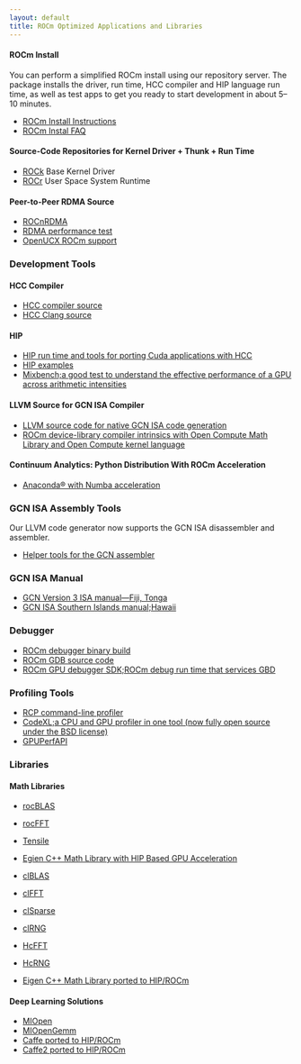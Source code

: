 ```yaml
---
layout: default
title: ROCm Optimized Applications and Libraries
---
```


#### ROCm Install 
You can perform a simplified ROCm install using our repository server. The package installs the driver, run time, HCC compiler and HIP language run time, as well as test apps to get you ready to start development in about 5&ndash;10 minutes. 
* [ROCm Install Instructions](ROCmInstall.md)
* [ROCm Instal FAQ](install_issues.md) 


#### Source-Code Repositories for Kernel Driver + Thunk + Run Time

* [ROCk](https://github.com/RadeonOpenCompute/ROCK-Kernel-Driver) Base Kernel Driver 
* [ROCr](https://github.com/RadeonOpenCompute/ROCR-Runtime) User Space System Runtime 

#### Peer-to-Peer RDMA Source

* [ROCnRDMA](https://github.com/RadeonOpenCompute/ROCnRDMA)
* [RDMA performance test](https://github.com/RadeonOpenCompute/rdma-perftest)
* [OpenUCX ROCm support](https://github.com/openucx/ucx/tree/master/src/uct/rocm)

### Development Tools

#### HCC Compiler

* [HCC compiler source](href="https://github.com/RadeonOpenCompute/hcc)
* [HCC Clang source](https://github.com/RadeonOpenCompute/hcc-clang)

#### HIP

* [HIP run time and tools for porting Cuda applications with HCC](https://github.com/GPUOpen-ProfessionalCompute-Tools/HIP)
* [HIP examples](https://github.com/GPUOpen-ProfessionalCompute-Tools/HIP-Examples)
* [Mixbench;a good test to understand the effective performance of a GPU across arithmetic intensities](https://github.com/ekondis/mixbench)

#### LLVM Source for GCN ISA Compiler

* [LLVM source code for native GCN ISA code generation](https://github.com/RadeonOpenCompute/llvm)
* [ROCm device-library compiler intrinsics with Open Compute Math Library and Open Compute kernel language](https://github.com/RadeonOpenCompute/ROCm-Device-Libs)


#### Continuum Analytics: Python Distribution With ROCm Acceleration

* [Anaconda® with Numba acceleration](http://numba.pydata.org/numba-doc/latest/index.html)


### GCN ISA Assembly Tools

Our LLVM code generator now supports the GCN ISA disassembler and assembler. 

* [Helper tools for the GCN assembler](https://github.com/RadeonOpenCompute/LLVM-AMDGPU-Assembler-Extra)

### GCN ISA Manual


* [GCN Version 3 ISA manual&mdash;Fiji, Tonga](http://amd-dev.wpengine.netdna-cdn.com/wordpress/media/2013/12/AMD_GCN3_Instruction_Set_Architecture_rev1.1.pdf)
* [GCN ISA Southern Islands manual;Hawaii](http://bit.ly/29t5aQP)

### Debugger

* [ROCm debugger binary build](https://github.com/RadeonOpenCompute/ROCm-Debugger)
* [ROCm GDB source code](https://github.com/RadeonOpenCompute/ROCm-GDB)
* [ROCm GPU debugger SDK;ROCm debug run time that services GBD](https://github.com/RadeonOpenCompute/ROCm-GPUDebugSDK)

### Profiling Tools


* [RCP command-line profiler](https://github.com/GPUOpen-Tools/RCP)
* [CodeXL;a CPU and GPU profiler in one tool (now fully open source under the BSD license)](https://github.com/GPUOpen-Tools/CodeXL)
* [GPUPerfAPI](https://github.com/GPUOpen-Tools/GPA)

### Libraries


#### Math Libraries

* [rocBLAS](https://github.com/ROCmSoftwarePlatform/rocBLAS)
* [rocFFT](https://github.com/ROCmSoftwarePlatform/rocFFT)
* [Tensile](https://github.com/ROCmSoftwarePlatform/Tensile)

* [Egien C++ Math Library with HIP Based GPU Acceleration](https://github.com/ROCmSoftwarePlatform/hipeigen) 

* [clBLAS](https://github.com/clMathLibraries/clBLAS)
* [clFFT](https://github.com/clMathLibraries/clFFT)
* [clSparse](https://github.com/clMathLibraries/clSPARSE)
* [clRNG](https://github.com/clMathLibraries/clRNG)


* [HcFFT](https://github.com/ROCmSoftwarePlatform/hcFFT)
* [HcRNG](https://github.com/ROCmSoftwarePlatform/hcRNG)
* [Eigen C++ Math Library ported to HIP/ROCm](https://github.com/ROCmSoftwarePlatform/hipeigen)  

#### Deep Learning Solutions 
* [MIOpen](https://github.com/ROCmSoftwarePlatform/MIOpen) 
* [MIOpenGemm](https://github.com/ROCmSoftwarePlatform/MIOpenGEMM) 
* [Caffe ported to HIP/ROCm](https://github.com/ROCmSoftwarePlatform/hipCaffe) 
* [Caffe2 ported to HIP/ROCm](https://github.com/ROCmSoftwarePlatform/hipCaffe)

